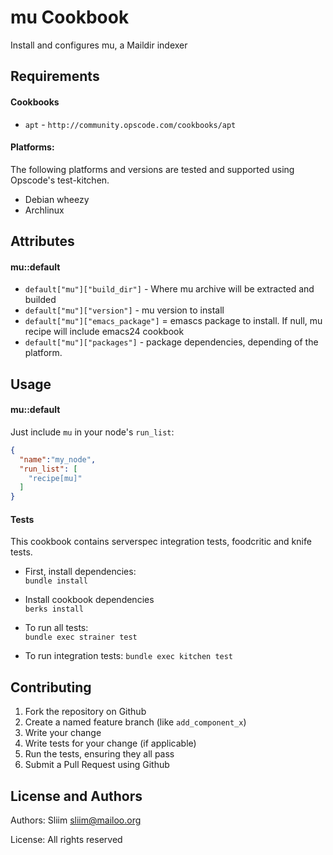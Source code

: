 mu Cookbook
===========
Install and configures mu, a Maildir indexer  

Requirements
------------

#### Cookbooks
- `apt` - `http://community.opscode.com/cookbooks/apt`

#### Platforms:
The following platforms and versions are tested and supported using Opscode's test-kitchen.
- Debian wheezy
- Archlinux

Attributes
----------
#### mu::default
* `default["mu"]["build_dir"]` - Where mu archive will be extracted and builded
* `default["mu"]["version"]` - mu version to install
* `default["mu"]["emacs_package"]` = emascs package to install. If null, mu recipe will include emacs24 cookbook
* `default["mu"]["packages"]` - package dependencies, depending of the platform.

Usage
-----
#### mu::default
Just include `mu` in your node's `run_list`:

```json
{
  "name":"my_node",
  "run_list": [
    "recipe[mu]"
  ]
}
```

#### Tests

This cookbook contains serverspec integration tests, foodcritic and knife tests.

- First, install dependencies:  
`bundle install`  

- Install cookbook dependencies  
`berks install`

- To run all tests:  
`bundle exec strainer test`

- To run integration tests:
`bundle exec kitchen test`

Contributing
------------
1. Fork the repository on Github
2. Create a named feature branch (like `add_component_x`)
3. Write your change
4. Write tests for your change (if applicable)
5. Run the tests, ensuring they all pass
6. Submit a Pull Request using Github

License and Authors
-------------------
Authors: Sliim <sliim@mailoo.org> 

License: All rights reserved

